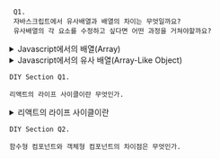 
     Q1.
     자바스크립트에서 유사배열과 배열의 차이는 무엇일까요?
     유사배열의 각 요소를 수정하고 싶다면 어떤 과정을 거쳐야할까요?
     
<details>
 
 <summary>Javascript에서의 배열(Array)</summary>
  <div markdown="1">
    
  - 이름과 인덱스로 참조되는 정렬된 값의 집합으로 정의된다.

  - 배열을 구성하는 각각의 값을 배열 요소(element)라고 하며, 배열에서의 위치를 가리키는 숫자를 인덱스(index)라고 한다.
    
  - 관련 있는 데이터를 하나의 변수에 할당해 관리하기 위해 사용하는 데이터 타입.  

  - 배열 요소의 인덱스가 연속적이지 않아도 되기 때문에 특정 배열 요소가 비어 있을 수도 있다.

  - 명시적 타입이 없는 특성 때문에, 하나의 배열은 여러 자료형을 가질 수 있는 특징이 있다.

  - 배열을 사용하면 여러 데이터를 관련성 있게 관리할 수 있기 때문에 생산성 및 코드 가독성이 높아지고 이는 유지보수 비용의 감소로 이어진다.
  
  - 이 외에도, 배열에서 기본으로 제공하는 함수를 사용할 수 있는 점, 데이터에 순차적으로 접근이 가능하다는 점 등의 장점이 있다.
    
  ### 배열(Array) 문법
    
```JavaScript
  let arr = [배열요소1, 배열요소2,...];          // 배열 리터럴을 이용하는 방법

  let arr = Array(배열요소1, 배열요소2,...);     // Array 객체의 생성자를 이용하는 방법

  let arr = new Array(배열요소1, 배열요소2,...); // new 연산자를 이용한 Array 객체 생성 방법
```
    
### 배열 사용 예시
    
```JavaScript
    
  let array = [ 'a', 100, { test:'test' } ]

  for( let index=0; index<array.length; index++ ){
  console.log( `array[ ${index} ]`, array[ index ] )
  console.log( `typeof( array[ ${index} ] )`, typeof( array[ index ] ) )
  }
  //array[0] a
  //typeof(array[0]) string
  //array[1] 100
  //typeof(array[1]) number
  //array[2] > {test:'test'}
  //typeof(array[2]) object                                     
```
  </div>
</details>

<details>
 
 <summary>Javascript에서의 유사 배열(Array-Like Object)</summary>
  <div markdown="2">       

 - 이름 그대로 배열과 유사한 객체를 말한다.

 - 함수에서 처리 결과로 배열을 반환하고 싶을때 사용한다.
    
 - Array에서 기본으로 내포되어있는 기능을 제공하고 싶지 않거나 Array에 내포되어있지 않은 기능을 제공하고싶을때 사용한다.
    
 - 배열 Method를 사용할 수 없다.
    
> Array.from( )메서드를 사용하여 유사 배열을 얕게 복사하여 새로운 Array를 만들면 배열 Method를 사용할 수 있다.
    
### 유사 배열 사용 예시
    
```JavaScript
    
  
  <div id="outer">
      <div></div>
      <div></div>
      <div></div>
      <div></div>
  </div>
  <script>
      let outer = document.querySelector('#outer').children;
      console.log(outer);
    
       HTMLCollection(4)
        >0: div
        >1: div
        >2: div
        >3: div
         length: 4
        >__proto__: HTMLCollection
      ------------------------------
      console.log(typeof outer);
      // object
      ------------------------------
      console.log(Array.isArray(outer));
      // false
      ------------------------------
      console.log(outer instanceof Array);
      / false
  </script>
```
    
> 이렇게 배열이 아닌데 배열인척 하는 것을  유사배열 객체 혹은 유사배열이라고 부른다.
    

### 유사 배열의 조건

  * 반드시 length가 필요해야한다. 이 조건은 필수, 없으면 유사배열이라고 인식하지 않는다.

  * index번호가 0번부터 시작해서 1씩증가해야한다. 안그래도 되긴하는데 예상치 못한 결과가 생긴다.
    
### 유사배열을 사용해야하는 이유

    만일 유사배열을 사용하지 않고, 기존 배열 객체를 이용한다고 가정한다.

    그렇다면 아마 제공하려는 함수를 배열 객체에 추가해서 사용을 할텐데, 이는 배열 객체에 직접 추가되기 때문에 관련이 없는 다른 배열 객체에서도 마치 사용 가능한 함수처럼 표시가 될 것 이고 오작동을 유발할     수 있다.

    또한, JS 버전업으로 인해 추가된 메소드 명이 prototype으로 추가한 메소드 명과 같은경우가 생길 수 있다.

    이게 유사배열을 사용해야 하는 이유이다.
  
  </div>
</details>

  

    DIY Section Q1.
  
    리액트의 라이프 사이클이란 무엇인가.
  
    
<details>
 
 <summary>리액트의 라이프 사이클이란</summary>
  <div markdown="3">
    
     리액트는 컴포넌트 기반의 View를 중심으로 한 라이브러리이다. 각각의 컴포넌트는 라이프사이클, 직역하자면 수명 주기가 존재한다.<br>
     컴포넌트의 수명은 보통 페이지에서 렌더링되기 전인 준비 과정에서 시작해 페이지에서 사라질 때 끝이 난다.
    
### 라이프사이클의 분류

```
       라이프 사이클은 위 그림과 같이 총 9개가 존재한다.

       크게 세가지 유형으로 나눌 수 있는데 생성 될때, 업데이트 할 때, 제거할 때이다. 이를 리액트에서는 마운트, 업데이트, 언마운트라고 한다.

       여기서 마운트는 DOM이 생성되고 웹 브라우저 상에서 나타나는 것을 뜻하고, 반대로 언마운트는 DOM에서 제거되는 것을 뜻한다.

       주의하여 볼 것은 업데이트 부분인데, 업데이트는 다음과 같은 4가지 상황에서 발생한다.
```
  * props가 바뀔 때
  * state가 바뀔 때
  * 부모 컴포넌트가 리렌더링 될 때
  * this.forceUpdate로 강제로 렌더링을 트리거할 때
    
    
### 라이프 사이클 Method
    
  * constructor
```
      컴포넌트를 만들 때 처음으로 실행된다. 이 Method에는 초기 state를 정할 수 있다.
      객체형 컴포넌트는 초기 state를 정할 때 constructor를 함수형에서는 useState 리액트 훅을 사용하면 초기 상채를 설정해 줄 수 있다.
```
  * render
```
      이는 가장 기초적인 메서드이기도하고 가장 중요한 메서드이기도 하다.<br>
      컴포넌트를 렌더링할 때 필요한 메서드로 유일한 필수 메서드이기도 하다. 함수형 컴포넌트에서는 render를 안쓰고 컴포넌트를 렌더링할 수 있다.
```

#### 사용 예시
```JavaScript
        class Example extends React.Component {
        render() {
        return <div>컴포넌트</div>
          }
        }

        // Hooks
        const example = () => {
        return <div>컴포넌트</div>
        }
```
  * componentDidMount
```
      이 메서드는 컴포넌트를 만들고 첫 렌더링을 마친 후 실행한다. 함수형 Hooks 에서는 useEffect를 활용하여 다음의 기능을 구현할 수 있다.
```
#### 사용 예시
```JavaScript
      class Example extends React.Component {
      componentDidMount() {
        ...
    }
}

// Hooks
    const Example = () => {
    useEffect(() => {
        ...
    }, []);
}
```
  * ComponentDidUpdate
```
      이것은 리렌더링을 완료한 후 실행한다. 업데이트가 끝난 직후이므로, DOM관련 처리를 해도 무방하다.
```
#### 사용 예시
```JavaScript
      class Example extends React.Component {
      componentDidUpdate(prevProps, prevState) {
        ...
    }
}

// Hooks
const Example = () => {
    useEffect(() => {
        ...
    });
}
```
    
* componentWillUnmount
```
    이 메서드는 컴포넌트를 DOM에서 제거할 때 실행한다. componentDidMount에서 등록한 이벤트가 있다면 여기서 제거 작업을 해야한다. 함수형 컴포넌트에서는 useEffect CleanUp 함수를 통해 해당 메서     드를 구현할 수 있다.
```
    
#### 사용 예시
```JavaScript
      class Example extends React.Component {
    coomponentWillUnmount() {
        ...
    }
}

// Hooks
const Example = () => {
    useEffect(() => {
        return () => {
            ...
        }
    }, []);
}
```
    
    >React 기초 강의에 언급하셨다시피 최근 객체형 컴포넌트보다 함수형 컴포넌트가 많이 쓰이고 또 쓰라고 React에서 공식적으로 이야기 했다.<br>
    >하지만 아직까지는 객체형 컴포넌트도 읽을 수 있을 정도로는 익혀야 할 필요성이 있기 때문에 두 컴포넌트를 비교하며 정리해 보았다.
    
  참조 링크
  https://projects.wojtekmaj.pl/react-lifecycle-methods-diagram/
  </div>
</details>


 
    DIY Section Q2.
  
    함수형 컴포넌트와 객체형 컴포넌트의 차이점은 무엇인가.
